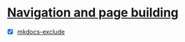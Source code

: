 # [Navigation and page building][navigation-and-page-building]

<!-- mdpo-disable-next-line -->
- [x] [mkdocs-exclude][mkdocs-exclude-github-link]

[navigation-and-page-building]: https://github.com/mkdocs/mkdocs/wiki/MkDocs-Plugins#navigation--page-building

[mkdocs-exclude-github-link]: https://github.com/apenwarr/mkdocs-exclude
